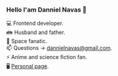 ### Hello I'am Danniel Navas 👋

💻 Frontend developer.  
👪 Husband and father.  
🔭 Space fanatic.  
📫 Questions -> <dannielnavas@gmail.com>.  
⚡ Anime and science fiction fan.  
🖥 [Personal page](https://dannielnavasportafolio.herokuapp.com/).  
<!--
**DannielNavas/DannielNavas** is a ✨ _special_ ✨ repository because its `README.md` (this file) appears on your GitHub profile.

Here are some ideas to get you started:

- 🔭 I’m currently working on ...
- 🌱 I’m currently learning ...
- 👯 I’m looking to collaborate on ...
- 🤔 I’m looking for help with ...
- 💬 Ask me about ...
- 📫 How to reach me: ...
- 😄 Pronouns: ...
- ⚡ Fun fact: ...
-->
